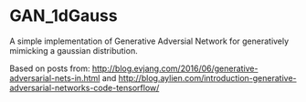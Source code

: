 # GAN_1dGauss
A simple implementation of Generative Adversial Network for generatively mimicking a gaussian distribution.

Based on posts from: http://blog.evjang.com/2016/06/generative-adversarial-nets-in.html and http://blog.aylien.com/introduction-generative-adversarial-networks-code-tensorflow/
